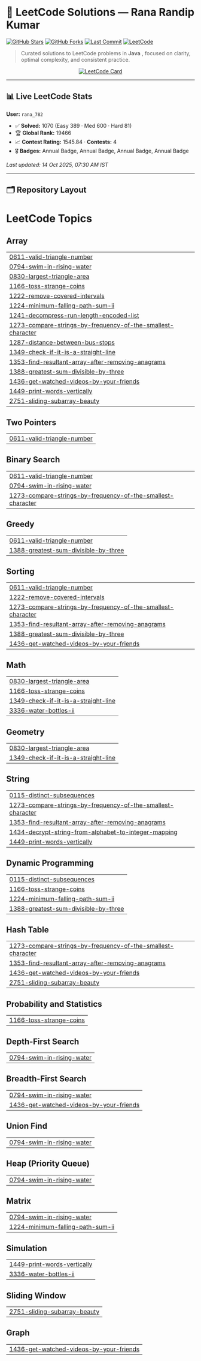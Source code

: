 # 🧠 LeetCode Solutions — Rana Randip Kumar

[![GitHub Stars](https://img.shields.io/github/stars/rana782782/leeCode-solutions?style=flat)](https://github.com/rana782782/leeCode-solutions/stargazers)
[![GitHub Forks](https://img.shields.io/github/forks/rana782782/leeCode-solutions?style=flat)](https://github.com/rana782782/leeCode-solutions/forks)
[![Last Commit](https://img.shields.io/github/last-commit/rana782782/leeCode-solutions)](https://github.com/rana782782/leeCode-solutions/commits)
[![LeetCode](https://img.shields.io/badge/LeetCode-rana__782-black)](https://leetcode.com/rana_782/)

> Curated solutions to LeetCode problems in **Java** , focused on clarity, optimal complexity, and consistent practice.

<p align="center">
  <a href="https://leetcode.com/rana_782/">
    <img src="https://leetcard.jacoblin.cool/rana_782?theme=dark&font=Nunito&ext=contest" alt="LeetCode Card" />
  </a>
</p>

---

## 📊 Live LeetCode Stats

<!--LEETCODE_STATS_START-->
**User:** `rana_782`

- ✅ **Solved:** 1070 (Easy 389 · Med 600 · Hard 81)
- 🏆 **Global Rank:** 19466
- 📈 **Contest Rating:** 1545.84  ·  **Contests:** 4
- 🎖️ **Badges:** Annual Badge, Annual Badge, Annual Badge, Annual Badge

_Last updated: 14 Oct 2025, 07:30 AM IST_
<!--LEETCODE_STATS_END-->

---

## 🗂️ Repository Layout


<!---LeetCode Topics Start-->
# LeetCode Topics
## Array
|  |
| ------- |
| [0611-valid-triangle-number](https://github.com/rana782782/leeCode-solutions/tree/master/0611-valid-triangle-number) |
| [0794-swim-in-rising-water](https://github.com/rana782782/leeCode-solutions/tree/master/0794-swim-in-rising-water) |
| [0830-largest-triangle-area](https://github.com/rana782782/leeCode-solutions/tree/master/0830-largest-triangle-area) |
| [1166-toss-strange-coins](https://github.com/rana782782/leeCode-solutions/tree/master/1166-toss-strange-coins) |
| [1222-remove-covered-intervals](https://github.com/rana782782/leeCode-solutions/tree/master/1222-remove-covered-intervals) |
| [1224-minimum-falling-path-sum-ii](https://github.com/rana782782/leeCode-solutions/tree/master/1224-minimum-falling-path-sum-ii) |
| [1241-decompress-run-length-encoded-list](https://github.com/rana782782/leeCode-solutions/tree/master/1241-decompress-run-length-encoded-list) |
| [1273-compare-strings-by-frequency-of-the-smallest-character](https://github.com/rana782782/leeCode-solutions/tree/master/1273-compare-strings-by-frequency-of-the-smallest-character) |
| [1287-distance-between-bus-stops](https://github.com/rana782782/leeCode-solutions/tree/master/1287-distance-between-bus-stops) |
| [1349-check-if-it-is-a-straight-line](https://github.com/rana782782/leeCode-solutions/tree/master/1349-check-if-it-is-a-straight-line) |
| [1353-find-resultant-array-after-removing-anagrams](https://github.com/rana782782/leeCode-solutions/tree/master/1353-find-resultant-array-after-removing-anagrams) |
| [1388-greatest-sum-divisible-by-three](https://github.com/rana782782/leeCode-solutions/tree/master/1388-greatest-sum-divisible-by-three) |
| [1436-get-watched-videos-by-your-friends](https://github.com/rana782782/leeCode-solutions/tree/master/1436-get-watched-videos-by-your-friends) |
| [1449-print-words-vertically](https://github.com/rana782782/leeCode-solutions/tree/master/1449-print-words-vertically) |
| [2751-sliding-subarray-beauty](https://github.com/rana782782/leeCode-solutions/tree/master/2751-sliding-subarray-beauty) |
## Two Pointers
|  |
| ------- |
| [0611-valid-triangle-number](https://github.com/rana782782/leeCode-solutions/tree/master/0611-valid-triangle-number) |
## Binary Search
|  |
| ------- |
| [0611-valid-triangle-number](https://github.com/rana782782/leeCode-solutions/tree/master/0611-valid-triangle-number) |
| [0794-swim-in-rising-water](https://github.com/rana782782/leeCode-solutions/tree/master/0794-swim-in-rising-water) |
| [1273-compare-strings-by-frequency-of-the-smallest-character](https://github.com/rana782782/leeCode-solutions/tree/master/1273-compare-strings-by-frequency-of-the-smallest-character) |
## Greedy
|  |
| ------- |
| [0611-valid-triangle-number](https://github.com/rana782782/leeCode-solutions/tree/master/0611-valid-triangle-number) |
| [1388-greatest-sum-divisible-by-three](https://github.com/rana782782/leeCode-solutions/tree/master/1388-greatest-sum-divisible-by-three) |
## Sorting
|  |
| ------- |
| [0611-valid-triangle-number](https://github.com/rana782782/leeCode-solutions/tree/master/0611-valid-triangle-number) |
| [1222-remove-covered-intervals](https://github.com/rana782782/leeCode-solutions/tree/master/1222-remove-covered-intervals) |
| [1273-compare-strings-by-frequency-of-the-smallest-character](https://github.com/rana782782/leeCode-solutions/tree/master/1273-compare-strings-by-frequency-of-the-smallest-character) |
| [1353-find-resultant-array-after-removing-anagrams](https://github.com/rana782782/leeCode-solutions/tree/master/1353-find-resultant-array-after-removing-anagrams) |
| [1388-greatest-sum-divisible-by-three](https://github.com/rana782782/leeCode-solutions/tree/master/1388-greatest-sum-divisible-by-three) |
| [1436-get-watched-videos-by-your-friends](https://github.com/rana782782/leeCode-solutions/tree/master/1436-get-watched-videos-by-your-friends) |
## Math
|  |
| ------- |
| [0830-largest-triangle-area](https://github.com/rana782782/leeCode-solutions/tree/master/0830-largest-triangle-area) |
| [1166-toss-strange-coins](https://github.com/rana782782/leeCode-solutions/tree/master/1166-toss-strange-coins) |
| [1349-check-if-it-is-a-straight-line](https://github.com/rana782782/leeCode-solutions/tree/master/1349-check-if-it-is-a-straight-line) |
| [3336-water-bottles-ii](https://github.com/rana782782/leeCode-solutions/tree/master/3336-water-bottles-ii) |
## Geometry
|  |
| ------- |
| [0830-largest-triangle-area](https://github.com/rana782782/leeCode-solutions/tree/master/0830-largest-triangle-area) |
| [1349-check-if-it-is-a-straight-line](https://github.com/rana782782/leeCode-solutions/tree/master/1349-check-if-it-is-a-straight-line) |
## String
|  |
| ------- |
| [0115-distinct-subsequences](https://github.com/rana782782/leeCode-solutions/tree/master/0115-distinct-subsequences) |
| [1273-compare-strings-by-frequency-of-the-smallest-character](https://github.com/rana782782/leeCode-solutions/tree/master/1273-compare-strings-by-frequency-of-the-smallest-character) |
| [1353-find-resultant-array-after-removing-anagrams](https://github.com/rana782782/leeCode-solutions/tree/master/1353-find-resultant-array-after-removing-anagrams) |
| [1434-decrypt-string-from-alphabet-to-integer-mapping](https://github.com/rana782782/leeCode-solutions/tree/master/1434-decrypt-string-from-alphabet-to-integer-mapping) |
| [1449-print-words-vertically](https://github.com/rana782782/leeCode-solutions/tree/master/1449-print-words-vertically) |
## Dynamic Programming
|  |
| ------- |
| [0115-distinct-subsequences](https://github.com/rana782782/leeCode-solutions/tree/master/0115-distinct-subsequences) |
| [1166-toss-strange-coins](https://github.com/rana782782/leeCode-solutions/tree/master/1166-toss-strange-coins) |
| [1224-minimum-falling-path-sum-ii](https://github.com/rana782782/leeCode-solutions/tree/master/1224-minimum-falling-path-sum-ii) |
| [1388-greatest-sum-divisible-by-three](https://github.com/rana782782/leeCode-solutions/tree/master/1388-greatest-sum-divisible-by-three) |
## Hash Table
|  |
| ------- |
| [1273-compare-strings-by-frequency-of-the-smallest-character](https://github.com/rana782782/leeCode-solutions/tree/master/1273-compare-strings-by-frequency-of-the-smallest-character) |
| [1353-find-resultant-array-after-removing-anagrams](https://github.com/rana782782/leeCode-solutions/tree/master/1353-find-resultant-array-after-removing-anagrams) |
| [1436-get-watched-videos-by-your-friends](https://github.com/rana782782/leeCode-solutions/tree/master/1436-get-watched-videos-by-your-friends) |
| [2751-sliding-subarray-beauty](https://github.com/rana782782/leeCode-solutions/tree/master/2751-sliding-subarray-beauty) |
## Probability and Statistics
|  |
| ------- |
| [1166-toss-strange-coins](https://github.com/rana782782/leeCode-solutions/tree/master/1166-toss-strange-coins) |
## Depth-First Search
|  |
| ------- |
| [0794-swim-in-rising-water](https://github.com/rana782782/leeCode-solutions/tree/master/0794-swim-in-rising-water) |
## Breadth-First Search
|  |
| ------- |
| [0794-swim-in-rising-water](https://github.com/rana782782/leeCode-solutions/tree/master/0794-swim-in-rising-water) |
| [1436-get-watched-videos-by-your-friends](https://github.com/rana782782/leeCode-solutions/tree/master/1436-get-watched-videos-by-your-friends) |
## Union Find
|  |
| ------- |
| [0794-swim-in-rising-water](https://github.com/rana782782/leeCode-solutions/tree/master/0794-swim-in-rising-water) |
## Heap (Priority Queue)
|  |
| ------- |
| [0794-swim-in-rising-water](https://github.com/rana782782/leeCode-solutions/tree/master/0794-swim-in-rising-water) |
## Matrix
|  |
| ------- |
| [0794-swim-in-rising-water](https://github.com/rana782782/leeCode-solutions/tree/master/0794-swim-in-rising-water) |
| [1224-minimum-falling-path-sum-ii](https://github.com/rana782782/leeCode-solutions/tree/master/1224-minimum-falling-path-sum-ii) |
## Simulation
|  |
| ------- |
| [1449-print-words-vertically](https://github.com/rana782782/leeCode-solutions/tree/master/1449-print-words-vertically) |
| [3336-water-bottles-ii](https://github.com/rana782782/leeCode-solutions/tree/master/3336-water-bottles-ii) |
## Sliding Window
|  |
| ------- |
| [2751-sliding-subarray-beauty](https://github.com/rana782782/leeCode-solutions/tree/master/2751-sliding-subarray-beauty) |
## Graph
|  |
| ------- |
| [1436-get-watched-videos-by-your-friends](https://github.com/rana782782/leeCode-solutions/tree/master/1436-get-watched-videos-by-your-friends) |
<!---LeetCode Topics End-->